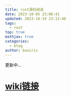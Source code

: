 ```yaml
---
title: rust源码阅读
date: 2023-10-05 23:06:41
updated: 2023-10-19 23:13:46
tags:
  - rust
top: true
mathjax: true
categories:
  - blog
author: booiris
---
```


更新中…

# **[wiki链接](/wiki/rust_code/index.md#目录)**
